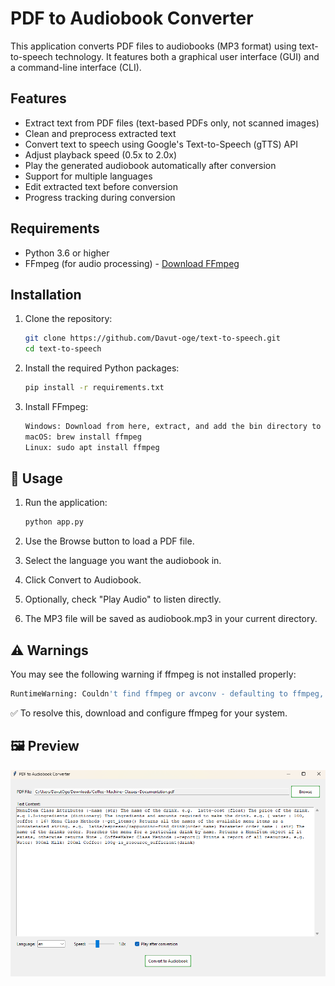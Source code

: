 # PDF to Audiobook Converter

This application converts PDF files to audiobooks (MP3 format) using text-to-speech technology. 
It features both a graphical user interface (GUI) and a command-line interface (CLI).


## Features

- Extract text from PDF files (text-based PDFs only, not scanned images)
- Clean and preprocess extracted text
- Convert text to speech using Google's Text-to-Speech (gTTS) API
- Adjust playback speed (0.5x to 2.0x)
- Play the generated audiobook automatically after conversion
- Support for multiple languages
- Edit extracted text before conversion
- Progress tracking during conversion

## Requirements

- Python 3.6 or higher
- FFmpeg (for audio processing) - [Download FFmpeg](https://ffmpeg.org/download.html)

## Installation

1. Clone the repository:
   ```bash
   git clone https://github.com/Davut-oge/text-to-speech.git
   cd text-to-speech
   ```
2. Install the required Python packages:
   ```bash
   pip install -r requirements.txt
   ```
3. Install FFmpeg:
   ```bash
   Windows: Download from here, extract, and add the bin directory to your system PATH.
   macOS: brew install ffmpeg
   Linux: sudo apt install ffmpeg
   ```

## 📂 Usage

1. Run the application:
   ```bash
   python app.py
   ```
2. Use the Browse button to load a PDF file.

3. Select the language you want the audiobook in.

4. Click Convert to Audiobook.

5. Optionally, check "Play Audio" to listen directly.

6. The MP3 file will be saved as audiobook.mp3 in your current directory.

## ⚠️ Warnings

You may see the following warning if ffmpeg is not installed properly:
```bash
RuntimeWarning: Couldn't find ffmpeg or avconv - defaulting to ffmpeg, but may not work
```
✅ To resolve this, download and configure ffmpeg for your system.

## 🖼️ Preview

![Application Screenshot](screenshot.png)
